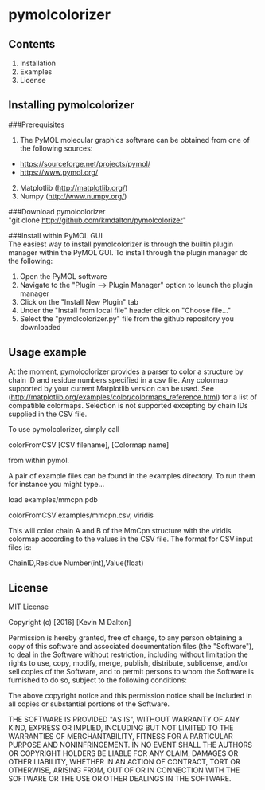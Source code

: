# pymolcolorizer

## Contents
1. Installation
2. Examples
3. License

## Installing pymolcolorizer

###Prerequisites
1. The PyMOL molecular graphics software can be obtained from one of the following sources:
  * https://sourceforge.net/projects/pymol/
  * https://www.pymol.org/
2. Matplotlib (http://matplotlib.org/)
3. Numpy (http://www.numpy.org/)

###Download pymolcolorizer  
"git clone http://github.com/kmdalton/pymolcolorizer"

###Install within PyMOL GUI  
The easiest way to install pymolcolorizer is through the builtin plugin manager within the PyMOL GUI. To install through the plugin manager do the following:


1. Open the PyMOL software
2. Navigate to the "Plugin --> Plugin Manager" option to launch the plugin manager
3. Click on the "Install New Plugin" tab
4. Under the "Install from local file" header click on "Choose file..."
5. Select the "pymolcolorizer.py" file from the github repository you downloaded

## Usage example  
At the moment, pymolcolorizer provides a parser to color a structure by chain ID and residue numbers specified in a csv file. Any colormap supported by your current Matplotlib version can be used. See (http://matplotlib.org/examples/color/colormaps_reference.html) for a list of compatible colormaps. Selection is not supported excepting by chain IDs supplied in the CSV file. 

To use pymolcolorizer, simply call

colorFromCSV [CSV filename], [Colormap name]

from within pymol. 

A pair of example files can be found in the examples directory. To run them for instance you might type...

load examples/mmcpn.pdb

colorFromCSV examples/mmcpn.csv, viridis

This will color chain A and B of the MmCpn structure with the viridis colormap according to the values in the CSV file. The format for CSV input files is:

ChainID,Residue Number(int),Value(float)


## License
MIT License

Copyright (c) [2016] [Kevin M Dalton]

Permission is hereby granted, free of charge, to any person obtaining a copy
of this software and associated documentation files (the "Software"), to deal
in the Software without restriction, including without limitation the rights
to use, copy, modify, merge, publish, distribute, sublicense, and/or sell
copies of the Software, and to permit persons to whom the Software is
furnished to do so, subject to the following conditions:

The above copyright notice and this permission notice shall be included in all
copies or substantial portions of the Software.

THE SOFTWARE IS PROVIDED "AS IS", WITHOUT WARRANTY OF ANY KIND, EXPRESS OR
IMPLIED, INCLUDING BUT NOT LIMITED TO THE WARRANTIES OF MERCHANTABILITY,
FITNESS FOR A PARTICULAR PURPOSE AND NONINFRINGEMENT. IN NO EVENT SHALL THE
AUTHORS OR COPYRIGHT HOLDERS BE LIABLE FOR ANY CLAIM, DAMAGES OR OTHER
LIABILITY, WHETHER IN AN ACTION OF CONTRACT, TORT OR OTHERWISE, ARISING FROM,
OUT OF OR IN CONNECTION WITH THE SOFTWARE OR THE USE OR OTHER DEALINGS IN THE
SOFTWARE.
